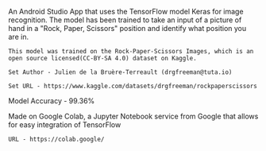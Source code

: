 An Android Studio App that uses the TensorFlow model Keras for image recognition. The model has been trained to take an input of a picture of hand in a "Rock, Paper, Scissors" position and identify what position you are in.

    This model was trained on the Rock-Paper-Scissors Images, which is an open source licensed(CC-BY-SA 4.0) dataset on Kaggle. 

    Set Author - Julien de la Bruère-Terreault (drgfreeman@tuta.io)

    Set URL - https://www.kaggle.com/datasets/drgfreeman/rockpaperscissors

Model Accuracy - 99.36%

Made on Google Colab, a Jupyter Notebook service from Google that allows for easy integration of TensorFlow

    URL - https://colab.google/
